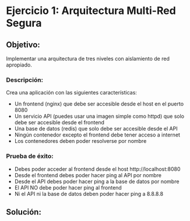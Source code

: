 # Ejercicio 1: Arquitectura Multi-Red Segura
## Objetivo: 
Implementar una arquitectura de tres niveles con aislamiento de red apropiado.
### Descripción:
 Crea una aplicación con las siguientes características:
- Un frontend (nginx) que debe ser accesible desde el host en el puerto 8080
- Un servicio API (puedes usar una imagen simple como httpd) que solo debe ser accesible desde el frontend
- Una base de datos (redis) que solo debe ser accesible desde el API
- Ningún contenedor excepto el frontend debe tener acceso a internet
- Los contenedores deben poder resolverse por nombre
### Prueba de éxito:
 - Debes poder acceder al frontend desde el host http://localhost:8080
 - Desde el frontend debes poder hacer ping al API por nombre
 - Desde el API debes poder hacer ping a la base de datos por nombre
 - El API NO debe poder hacer ping al frontend
 - Ni el API ni la base de datos deben poder hacer ping a 8.8.8.8

## Solución:
